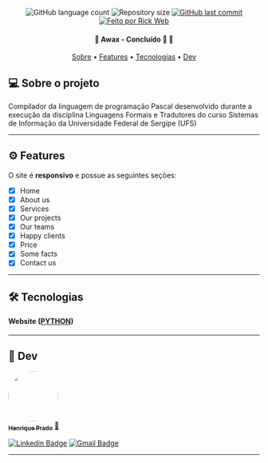 <p align="center">
  <img alt="GitHub language count" src="https://img.shields.io/github/languages/count/rickweb3/projeto-awax?color=%2304D361">
  <img alt="Repository size" src="https://img.shields.io/github/repo-size/rickweb3/projeto-awax">
  <a href="https://github.com/rickweb3/projeto-awax/commits/master">
    <img alt="GitHub last commit" src="https://img.shields.io/github/last-commit/rickweb3/projeto-awax">
  </a>
  <a href="">
    <img alt="Feito por Rick Web" src="https://img.shields.io/badge/desenvolvido%20por-RickWeb-%237519C1">
  </a>
</p>



<h4 align="center"> 
	🚧 Awax - Concluído 🚀 🚧
</h4>

<p align="center">
 <a href="#-sobre-o-projeto">Sobre</a> •
 <a href="#-features">Features</a> • 
 <a href="#-tecnologias">Tecnologias</a> • 
 <a href="#-dev">Dev</a> 
</p>




## 💻 Sobre o projeto

Compilador da linguagem de programação Pascal desenvolvido durante a execução da disciplina Linguagens Formais e Tradutores do curso Sistemas de Informação da Universidade Federal de Sergipe (UFS)

---




## ⚙️ Features

O site é **responsivo** e possue as seguintes seções:

- [x] Home
- [x] About us
- [x] Services
- [x] Our projects
- [x] Our teams
- [x] Happy clients
- [x] Price
- [x] Some facts
- [x] Contact us

---



## 🛠 Tecnologias

#### **Website**  ([PYTHON](https://www.python.org/))

---




## 🦸 Dev

<a href="https://github.com/rickweb3/">
 <img style="border-radius: 50%;" src="https://avatars.githubusercontent.com/u/55119449" width="100px;" alt=""/>
 <br />
 <sub><b>Henrique Prado</b></sub></a> <a href="https://github.com/rickweb3/" title="GitHub">🚀
</a>
 <br />
 
 
[![Linkedin Badge](https://img.shields.io/badge/-LinkedIn-blue?style=flat-square&logo=Linkedin&logoColor=white&link=https://www.linkedin.com/in/rickweb)](https://www.linkedin.com/in/rickweb)
[![Gmail Badge](https://img.shields.io/badge/-henrique.devweb@gmail.com-c14438?style=flat-square&logo=Gmail&logoColor=white&link=mailto:henrique.devweb@gmail.com)](mailto:henrique.devweb@gmail.com)

---

